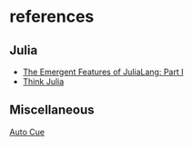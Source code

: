 # references

## Julia
- [The Emergent Features of JuliaLang: Part I](https://invenia.github.io/blog/2019/10/30/julialang-features-part-1/)
- [Think Julia](https://benlauwens.github.io/ThinkJulia.jl/latest/book.html)

## Miscellaneous
[Auto Cue](https://www.cueprompter.com/nl/)
